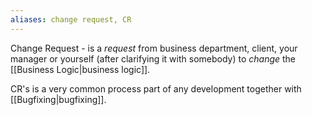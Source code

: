 ```yaml
---
aliases: change request, CR
---
```

Change Request - is a *request* from business department, client, your manager or yourself (after clarifying it with somebody) to *change* the [[Business Logic|business logic]].

CR's is a very common process part of any development together with [[Bugfixing|bugfixing]].